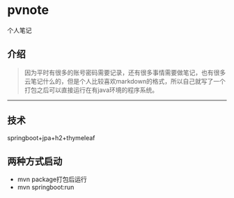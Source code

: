 # pvnote
个人笔记

## 介绍
> 因为平时有很多的账号密码需要记录，还有很多事情需要做笔记，也有很多云笔记什么的，但是个人比较喜欢markdown的格式，所以自己就写了一个打包之后可以直接运行在有java环境的程序系统。

---
## 技术
springboot+jpa+h2+thymeleaf

## 两种方式启动
* mvn package打包后运行
* mvn springboot:run



